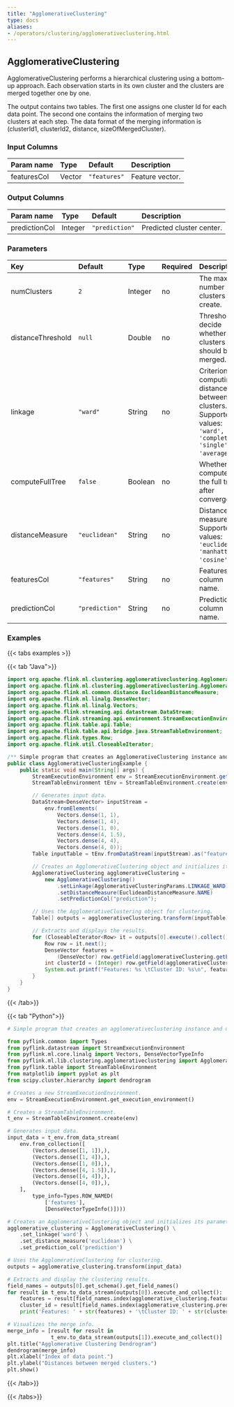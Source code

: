 ```yaml
---
title: "AgglomerativeClustering"
type: docs
aliases:
- /operators/clustering/agglomerativeclustering.html
---
```

<!--
Licensed to the Apache Software Foundation (ASF) under one
or more contributor license agreements.  See the NOTICE file
distributed with this work for additional information
regarding copyright ownership.  The ASF licenses this file
to you under the Apache License, Version 2.0 (the
"License"); you may not use this file except in compliance
with the License.  You may obtain a copy of the License at

  http://www.apache.org/licenses/LICENSE-2.0

Unless required by applicable law or agreed to in writing,
software distributed under the License is distributed on an
"AS IS" BASIS, WITHOUT WARRANTIES OR CONDITIONS OF ANY
KIND, either express or implied.  See the License for the
specific language governing permissions and limitations
under the License.
-->

## AgglomerativeClustering

AgglomerativeClustering performs a hierarchical clustering
using a bottom-up approach. Each observation starts in its 
own cluster and the clusters are merged together one by one.

The output contains two tables. The first one assigns one
cluster Id for each data point. The second one contains the
information of merging two clusters at each step. The data
format of the merging information is 
(clusterId1, clusterId2, distance, sizeOfMergedCluster).

### Input Columns

| Param name  | Type   | Default      | Description     |
|:------------|:-------|:-------------|:----------------|
| featuresCol | Vector | `"features"` | Feature vector. |

### Output Columns

| Param name    | Type    | Default        | Description               |
|:--------------|:--------|:---------------|:--------------------------|
| predictionCol | Integer | `"prediction"` | Predicted cluster center. |

### Parameters

| Key               | Default        | Type    | Required | Description                                                                                                         |
|:------------------|:---------------|:--------|:---------|:--------------------------------------------------------------------------------------------------------------------|
| numClusters       | `2`            | Integer | no       | The max number of clusters to create.                                                                               |
| distanceThreshold | `null`         | Double  | no       | Threshold to decide whether two clusters should be merged.                                                          |
| linkage           | `"ward"`       | String  | no       | Criterion for computing distance between two clusters. Supported values: `'ward', 'complete', 'single', 'average'`. |
| computeFullTree   | `false`        | Boolean | no       | Whether computes the full tree after convergence.                                                                   |
| distanceMeasure   | `"euclidean"`  | String  | no       | Distance measure. Supported values: `'euclidean', 'manhattan', 'cosine'`.                                           |
| featuresCol       | `"features"`   | String  | no       | Features column name.                                                                                               |
| predictionCol     | `"prediction"` | String  | no       | Prediction column name.                                                                                             |

### Examples

{{< tabs examples >}}

{{< tab "Java">}}
```java
import org.apache.flink.ml.clustering.agglomerativeclustering.AgglomerativeClustering;
import org.apache.flink.ml.clustering.agglomerativeclustering.AgglomerativeClusteringParams;
import org.apache.flink.ml.common.distance.EuclideanDistanceMeasure;
import org.apache.flink.ml.linalg.DenseVector;
import org.apache.flink.ml.linalg.Vectors;
import org.apache.flink.streaming.api.datastream.DataStream;
import org.apache.flink.streaming.api.environment.StreamExecutionEnvironment;
import org.apache.flink.table.api.Table;
import org.apache.flink.table.api.bridge.java.StreamTableEnvironment;
import org.apache.flink.types.Row;
import org.apache.flink.util.CloseableIterator;

/** Simple program that creates an AgglomerativeClustering instance and uses it for clustering. */
public class AgglomerativeClusteringExample {
	public static void main(String[] args) {
		StreamExecutionEnvironment env = StreamExecutionEnvironment.getExecutionEnvironment();
		StreamTableEnvironment tEnv = StreamTableEnvironment.create(env);

		// Generates input data.
		DataStream<DenseVector> inputStream =
			env.fromElements(
				Vectors.dense(1, 1),
				Vectors.dense(1, 4),
				Vectors.dense(1, 0),
				Vectors.dense(4, 1.5),
				Vectors.dense(4, 4),
				Vectors.dense(4, 0));
		Table inputTable = tEnv.fromDataStream(inputStream).as("features");

		// Creates an AgglomerativeClustering object and initializes its parameters.
		AgglomerativeClustering agglomerativeClustering =
			new AgglomerativeClustering()
				.setLinkage(AgglomerativeClusteringParams.LINKAGE_WARD)
				.setDistanceMeasure(EuclideanDistanceMeasure.NAME)
				.setPredictionCol("prediction");

		// Uses the AgglomerativeClustering object for clustering.
		Table[] outputs = agglomerativeClustering.transform(inputTable);

		// Extracts and displays the results.
		for (CloseableIterator<Row> it = outputs[0].execute().collect(); it.hasNext(); ) {
			Row row = it.next();
			DenseVector features =
				(DenseVector) row.getField(agglomerativeClustering.getFeaturesCol());
			int clusterId = (Integer) row.getField(agglomerativeClustering.getPredictionCol());
			System.out.printf("Features: %s \tCluster ID: %s\n", features, clusterId);
		}
	}
}

```
{{< /tab>}}

{{< tab "Python">}}
```python
# Simple program that creates an agglomerativeclustering instance and uses it for clustering.

from pyflink.common import Types
from pyflink.datastream import StreamExecutionEnvironment
from pyflink.ml.core.linalg import Vectors, DenseVectorTypeInfo
from pyflink.ml.lib.clustering.agglomerativeclustering import AgglomerativeClustering
from pyflink.table import StreamTableEnvironment
from matplotlib import pyplot as plt
from scipy.cluster.hierarchy import dendrogram

# Creates a new StreamExecutionEnvironment.
env = StreamExecutionEnvironment.get_execution_environment()

# Creates a StreamTableEnvironment.
t_env = StreamTableEnvironment.create(env)

# Generates input data.
input_data = t_env.from_data_stream(
    env.from_collection([
        (Vectors.dense([1, 1]),),
        (Vectors.dense([1, 4]),),
        (Vectors.dense([1, 0]),),
        (Vectors.dense([4, 1.5]),),
        (Vectors.dense([4, 4]),),
        (Vectors.dense([4, 0]),),
    ],
        type_info=Types.ROW_NAMED(
            ['features'],
            [DenseVectorTypeInfo()])))

# Creates an AgglomerativeClustering object and initializes its parameters.
agglomerative_clustering = AgglomerativeClustering() \
    .set_linkage('ward') \
    .set_distance_measure('euclidean') \
    .set_prediction_col('prediction')

# Uses the AgglomerativeClustering for clustering.
outputs = agglomerative_clustering.transform(input_data)

# Extracts and display the clustering results.
field_names = outputs[0].get_schema().get_field_names()
for result in t_env.to_data_stream(outputs[0]).execute_and_collect():
    features = result[field_names.index(agglomerative_clustering.features_col)]
    cluster_id = result[field_names.index(agglomerative_clustering.prediction_col)]
    print('Features: ' + str(features) + '\tCluster ID: ' + str(cluster_id))

# Visualizes the merge info.
merge_info = [result for result in
              t_env.to_data_stream(outputs[1]).execute_and_collect()]
plt.title("Agglomerative Clustering Dendrogram")
dendrogram(merge_info)
plt.xlabel("Index of data point.")
plt.ylabel("Distances between merged clusters.")
plt.show()
```
{{< /tab>}}

{{< /tabs>}}
